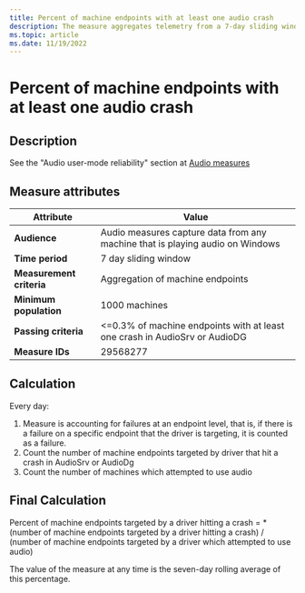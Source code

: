 ```yaml
---
title: Percent of machine endpoints with at least one audio crash
description: The measure aggregates telemetry from a 7-day sliding window into a percentage of machine endpoints that have at least one audio crash in AudioSrv.dll or AudioDG.exe
ms.topic: article
ms.date: 11/19/2022
---
```


# Percent of machine endpoints with at least one audio crash

## Description

See the "Audio user-mode reliability" section at [Audio measures](audio-measures.md)

## Measure attributes

|Attribute|Value|
|----|----|
|**Audience**|Audio measures capture data from any machine that is playing audio on Windows|
|**Time period**|7 day sliding window|
|**Measurement criteria**|Aggregation of machine endpoints|
|**Minimum population**|1000 machines|
|**Passing criteria**|<=0.3% of machine endpoints with at least one crash in AudioSrv or AudioDG|
|**Measure IDs**|29568277|

## Calculation

Every day:
1.	Measure is accounting for failures at an endpoint level, that is, if there is a failure on a specific endpoint that the driver is targeting, it is counted as a failure.
2. Count the number of machine endpoints targeted by driver that hit a crash in AudioSrv or AudioDg
3. Count the number of machines which attempted to use audio

## Final Calculation

Percent of machine endpoints targeted by a driver hitting a crash = *(number of machine endpoints targeted by a driver hitting a crash) / (number of machine endpoints targeted by a driver which attempted to use audio)

The value of the measure at any time is the seven-day rolling average of this percentage.
